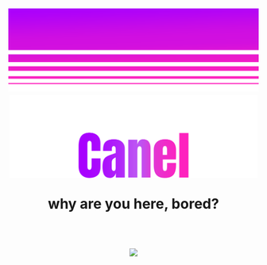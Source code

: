 <h1 align="center">
    <img src="https://github.com/maybecanel/canel.cloud/blob/main/images/header.png?raw=true" width="1000">
    <br>
    <img src="https://github.com/maybecanel/canel.cloud/blob/main/images/title.png?raw=true" width="500">
    <br>
    <p>why are you here, bored?</p>
    <br>
    <img src="https://skillicons.dev/icons?i=html,js,css,cs,lua,java">
</h1>

